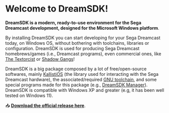# Welcome to DreamSDK!

**DreamSDK is a modern, ready-to-use environment for the Sega Dreamcast
development, designed for the Microsoft Windows platform**.

By installing DreamSDK you can start developing for your Sega Dreamcast today,
on Windows OS, without bothering with toolchains, libraries or configuration. 
DreamSDK is used for producing Sega Dreamcast homebrews/games (i.e., Dreamcast
programs), even commercial ones, like 
[The Textorcist](https://gamefairy.io/product/textorcist-dreamcast-limited-to-666/)
or [Shadow Gangs](https://www.kickstarter.com/projects/jkmcorp/shadow-gangs-dreamcast-version)!

DreamSDK is a big package composed by a lot of free/open-source softwares,
mainly [KallistiOS](http://gamedev.allusion.net/softprj/kos/) (the library used
for interacting with the Sega Dreamcast hardware), the associated/required
[GNU toolchain](https://en.wikipedia.org/wiki/GNU_toolchain), and some special
programs made for this package
(e.g., [DreamSDK Manager](https://github.com/dreamsdk/manager)). DreamSDK is
compatible with Windows XP and greater (e.g, it has been well tested on Windows
11).

📥 [**Download the official release here**](http://dreamsdk.org/).

<!--

**Here are some ideas to get you started:**

🙋‍♀️ A short introduction - what is your organization all about?
🌈 Contribution guidelines - how can the community get involved?
👩‍💻 Useful resources - where can the community find your docs? Is there anything else the community should know?
🍿 Fun facts - what does your team eat for breakfast?
🧙 Remember, you can do mighty things with the power of [Markdown](https://docs.github.com/github/writing-on-github/getting-started-with-writing-and-formatting-on-github/basic-writing-and-formatting-syntax)
-->
